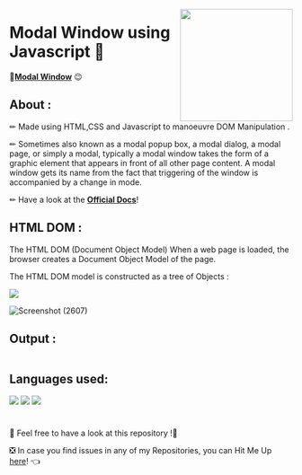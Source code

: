 <a ><img src="https://codemyui.com/wp-content/uploads/2017/05/simple-button-to-popup-modal-window.gif" align="right" height="200"/></a>
# Modal Window using Javascript 👐

📌[**Modal Window**]() 😉

## About :
✏ Made using HTML,CSS and Javascript to manoeuvre DOM Manipulation .

✏ Sometimes also known as a modal popup box, a modal dialog, a modal page, or simply a modal, typically a modal window takes the form of a graphic element that appears in front of all other page content. A modal window gets its name from the fact that triggering of the window is accompanied by a change in mode.

✏ Have a look at the [**Official Docs**](https://developer.mozilla.org/en-US/docs/Learn/JavaScript/Client-side_web_APIs/Manipulating_documents)!


## HTML DOM :
The HTML DOM (Document Object Model)
When a web page is loaded, the browser creates a Document Object Model of the page.

The HTML DOM model is constructed as a tree of Objects :

<a ><img src="https://www.w3schools.com/js/pic_htmltree.gif"/></a>

![Screenshot (2607)](https://user-images.githubusercontent.com/85818935/151485640-381ed653-6ebd-462e-bdf6-59d92c080355.png)

## Output :

<a ><img src=""/></a>

 ## Languages used:
<code><img src="https://img.icons8.com/color/48/000000/html-5--v1.png"/></code>
<code><img src="https://img.icons8.com/color/48/000000/css3.png"/></code>
<code><img src="https://img.icons8.com/color/48/000000/javascript--v1.png"/></code>
#

📣 Feel free to have a look at this repository !🤗

❎ In case you find issues in any of my Repositories, you can Hit Me Up [here](https://github.com/Aditya-Bhate/Aditya-Bhate/issues)! 👈
